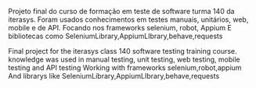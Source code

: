 Projeto final do curso de formação em teste de software turma 140 da iterasys.
Foram usados conhecimentos em testes manuais, unitários, web, mobile e de API.
Focando nos frameworks selenium, robot, Appium
E bibliotecas como SeleniumLibrary,AppiumLIbrary,behave,requests


Final project for the iterasys class 140 software testing training course.
knowledge was used in manual testing, unit testing, web testing, mobile testing and API testing
Working with frameworks selenium,robot,appium
And librarys like SeleniumLibrary,AppiumLIbrary,behave,requests
